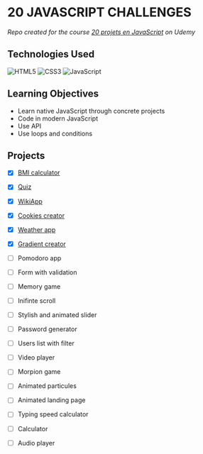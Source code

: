 # 20 JAVASCRIPT CHALLENGES

_Repo created for the course [20 projets en JavaScript](https://www.udemy.com/course/20-projets-en-javascript/) on Udemy_

## Technologies Used

![HTML5](https://img.shields.io/badge/html5-%23E34F26.svg?style=for-the-badge&logo=html5&logoColor=white)
![CSS3](https://img.shields.io/badge/css3-%231572B6.svg?style=for-the-badge&logo=css3&logoColor=white)
![JavaScript](https://img.shields.io/badge/javascript-%23323330.svg?style=for-the-badge&logo=javascript&logoColor=%23F7DF1E)

## Learning Objectives

- Learn native JavaScript through concrete projects
- Code in modern JavaScript
- Use API
- Use loops and conditions

## Projects

- [x] [BMI calculator](/1.%20IMC/)
- [x] [Quiz](/2.%20Quizz/)
- [x] [WikiApp](/3.%20WikiApp/)
- [x] [Cookies creator](/4.%20Cookies/)
- [x] [Weather app](/5.%20WeatherApp/)
- [x] [Gradient creator](/6.%20Gradient/)
- [ ] Pomodoro app
- [ ] Form with validation
- [ ] Memory game
- [ ] Inifinte scroll
- [ ] Stylish and animated slider
- [ ] Password generator
- [ ] Users list with filter
- [ ] Video player
- [ ] Morpion game
- [ ] Animated particules
- [ ] Animated landing page
- [ ] Typing speed calculator
- [ ] Calculator
- [ ] Audio player

